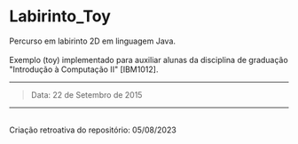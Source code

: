 # Labirinto_Toy

Percurso em labirinto 2D em linguagem Java. <br> <br>
Exemplo (toy) implementado para auxiliar alunas da disciplina de graduação "Introdução à Computação II" [IBM1012]. <br>


***
>           
>Data: 22 de Setembro de 2015
>
***

<br>Criação retroativa do repositório: 05/08/2023
